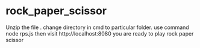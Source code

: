 # rock_paper_scissor
Unzip the file . change directory in cmd to particular folder. use command node rps.js then visit  http://localhost:8080 you are ready to play rock paper scissor
